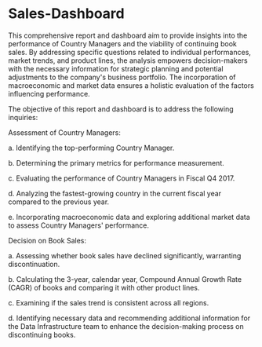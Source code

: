 # Sales-Dashboard

This comprehensive report and dashboard aim to provide insights into the performance of Country Managers and the viability of continuing book sales. By addressing specific questions related to individual performances, market trends, and product lines, the analysis empowers decision-makers with the necessary information for strategic planning and potential adjustments to the company's business portfolio. The incorporation of macroeconomic and market data ensures a holistic evaluation of the factors influencing performance.

The objective of this report and dashboard is to address the following inquiries:

Assessment of Country Managers:

a. Identifying the top-performing Country Manager.

b. Determining the primary metrics for performance measurement.

c. Evaluating the performance of Country Managers in Fiscal Q4 2017.

d. Analyzing the fastest-growing country in the current fiscal year compared to the previous year.

e. Incorporating macroeconomic data and exploring additional market data to assess Country Managers' performance.

Decision on Book Sales:

a. Assessing whether book sales have declined significantly, warranting discontinuation.

b. Calculating the 3-year, calendar year, Compound Annual Growth Rate (CAGR) of books and comparing it with other product lines.

c. Examining if the sales trend is consistent across all regions.

d. Identifying necessary data and recommending additional information for the Data Infrastructure team to enhance the decision-making process on discontinuing books.
